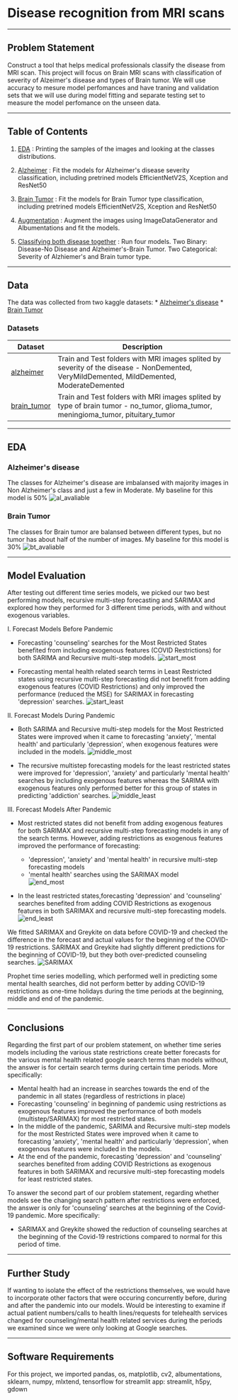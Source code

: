 # Disease recognition from MRI scans

---
## Problem Statement
Construct a tool that helps medical professionals classify the disease from MRI scan. 
This project will focus on Brain MRI scans with classification of severity of Alzeimer's disease and types of Brain tumor.
We will use accuracy to mesure model perfomances and have traning and validation sets that we will use during model fitting and separate testing set to measure the model perfomance on the unseen data.

---

## Table of Contents

1. [EDA](https://github.com/ailinnesse/MRI_disease_classification/blob/main/code/01_EDA.ipynb) : Printing the samples of the images and looking at the classes distributions.

2. [Alzheimer](https://github.com/ailinnesse/MRI_disease_classification/blob/main/code/02_Alzheimer.ipynb) : Fit the models for Alzheimer's disease severity classification, including pretrined models EfficientNetV2S, Xception and ResNet50

3. [Brain Tumor](https://github.com/ailinnesse/MRI_disease_classification/blob/main/code/03_Brain_tumor.ipynb) : Fit the models for Brain Tumor type classification, including pretrined models EfficientNetV2S, Xception and ResNet50

4. [Augmentation](https://github.com/ailinnesse/MRI_disease_classification/blob/main/code/04_Augmentation.ipynb) : Augment the images using ImageDataGenerator and Albumentations and fit the models.

5. [Classifying both disease together](https://github.com/ailinnesse/MRI_disease_classification/blob/main/code/05_Classifying_both_together.ipynb) : Run four models. Two Binary: Disease-No Disease and Alzheimer's-Brain Tumor. Two Categorical: Severity of Alzhiemer's and Brain tumor type. 
---
## Data

The data was collected from two kaggle datasets:
    * [Alzheimer's disease](https://www.kaggle.com/datasets/tourist55/alzheimers-dataset-4-class-of-images)
    * [Brain Tumor](https://www.kaggle.com/datasets/sartajbhuvaji/brain-tumor-classification-mri)

### Datasets
|Dataset|Description|
|---|---|
|[alzheimer](https://github.com/ailinnesse/MRI_disease_classification/tree/main/data/alzheimer)| Train and Test folders with MRI images splited by severity of the disease - NonDemented, VeryMildDemented, MildDemented, ModerateDemented
|[brain_tumor](https://github.com/ailinnesse/MRI_disease_classification/tree/main/data/brain_tumor)| Train and Test folders with MRI images splited by type of brain tumor - no_tumor, glioma_tumor, meningioma_tumor, pituitary_tumor

---
## EDA

### Alzheimer's disease
The classes for Alzheimer's disease are imbalansed with majority images in Non Alzheimer's class and just a few in Moderate. 
My baseline for this model is 50%
![al_avaliable](https://github.com/ailinnesse/MRI_disease_classification/blob/main/images/Alzheimer's%20disease%20severity%20level%20classes.jpeg) 

### Brain Tumor
The classes for Brain tumor are balansed between different types, but no tumor has about half of the number of images.
My baseline for this model is 30%
![bt_avaliable](https://github.com/ailinnesse/MRI_disease_classification/blob/main/images/Brain%20Tumor%20classes.jpeg) 

---

## Model Evaluation

After testing out different time series models, we picked our two best performing models, recursive multi-step forecasting and SARIMAX and explored how they performed for 3 different time periods, with and without exogenous variables.

I. Forecast Models Before Pandemic

* Forecasting 'counseling' searches for the Most Restricted States benefited from including exogenous features (COVID Restrictions) for both SARIMA and Recursive multi-step models. 
![start_most](https://github.com/MakenaJones/mental_health_searches/blob/main/images/most_mse_diff_2020-05-30.jpeg) 

* Forecasting mental health related search terms in Least Restricted states using recursive multi-step forecasting did not benefit from adding exogenous features (COVID Restrictions) and only improved the performance (reduced the MSE) for SARIMAX in forecasting 'depression' searches.
![start_least](https://github.com/MakenaJones/mental_health_searches/blob/main/images/least_mse_diff_2020-05-30.jpeg) 

II. Forecast Models During Pandemic
* Both SARIMA and Recursive multi-step models for the Most Restricted States were improved when it came to forecasting 'anxiety', 'mental health' and particularly 'depression', when exogenous features were included in the models.
![middle_most](https://github.com/MakenaJones/mental_health_searches/blob/main/images/most_mse_diff_2020-09-30.jpeg)

* The recursive multistep forecasting models for the least restricted states were improved for 'depression', 'anxiety' and particularly 'mental health' searches by including exogenous features whereas the SARIMA with exogenous features only performed better for this group of states in predicting 'addiction' searches.
![middle_least](https://github.com/MakenaJones/mental_health_searches/blob/main/images/least_mse_diff_2020-09-30.jpeg)

III. Forecast Models After Pandemic
* Most restricted states did not benefit from adding exogenous features for both SARIMAX and recursive multi-step forecasting models in any of the search terms. However, adding restrictions as exogenous features improved the performance of forecasting:
    * 'depression', 'anxiety' and 'mental health' in recursive multi-step forecasting models
    * 'mental health' searches using the SARIMAX model  
![end_most](https://github.com/MakenaJones/mental_health_searches/blob/main/images/most_mse_diff_2021-01-01.jpeg)

* In the least restricted states,forecasting 'depression' and 'counseling' searches benefited from adding COVID Restrictions as exogenous features in both SARIMAX and recursive multi-step forecasting models.
![end_least](https://github.com/MakenaJones/mental_health_searches/blob/main/images/least_mse_diff_2021-01-01.jpeg)

We fitted SARIMAX and Greykite on data before COVID-19 and checked the difference in the forecast and actual values for the beginning of the COVID-19 restrictions. SARIMAX and Greykite had slightly different predictions for the beginning of COVID-19, but they both over-predicted counseling searches.
![SARIMAX](https://github.com/MakenaJones/mental_health_searches/blob/main/images/forecasting_sarima_counselling.jpeg)

Prophet time series modelling, which performed well in predicting some mental health searches, did not perform better by adding COVID-19 restrictions as one-time holidays during the time periods at the beginning, middle and end of the pandemic. 

---
## Conclusions
Regarding the first part of our problem statement, on whether time series models including the various state restrictions create better forecasts for the various mental health related google search terms than models without, the answer is for certain search terms during certain time periods. More specifically:
* Mental health had an increase in searches towards the end of the pandemic in all states (regardless of restrictions in place)
* Forecasting 'counseling' in beginning of pandemic using restrictions as exogenous features improved the performance of both models (multistep/SARIMAX) for most restricted states.
* In the middle of the pandemic, SARIMA and Recursive multi-step models for the most Restricted States were improved when it came to forecasting 'anxiety', 'mental health' and particularly 'depression', when exogenous features were included in the models.
* At the end of the pandemic, forecasting 'depression' and 'counseling' searches benefited from adding COVID Restrictions as exogenous features in both SARIMAX and recursive multi-step forecasting models for least restricted states.

To answer the second part of our problem statement, regarding whether models see the changing search pattern after restrictions were enforced, the answer is only for 'counseling' searches at the beginning of the Covid-19 pandemic. More specifically:
* SARIMAX and Greykite showed the reduction of counseling searches at the beginning of the Covid-19 restrictions compared to normal for this period of time.

---
## Further Study
 If wanting to isolate the effect of the restrictions themselves, we would have to incorporate other factors that were occuring concurrently before, during and after the pandemic into our models.
 Would be interesting to examine if actual patient numbers/calls to health lines/requests for telehealth services changed for counseling/mental health related services during the periods we examined since we were only looking at Google searches. 

---
## Software Requirements

For this project, we imported pandas, os, matplotlib, cv2, albumentations, sklearn, numpy, mlxtend, tensorflow for streamlit app: streamlit, h5py, gdown 